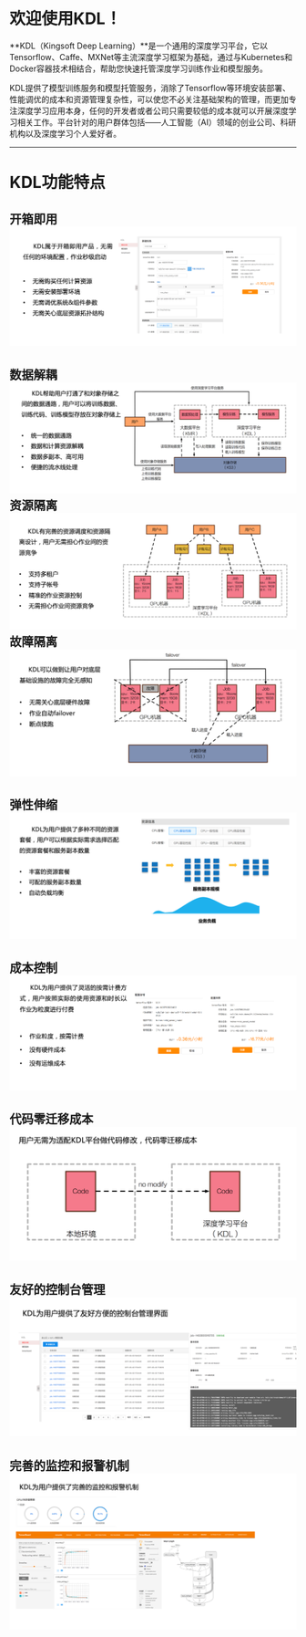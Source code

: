 # 欢迎使用KDL！

**KDL（Kingsoft Deep Learning）**是一个通用的深度学习平台，它以Tensorflow、Caffe、MXNet等主流深度学习框架为基础，通过与Kubernetes和Docker容器技术相结合，帮助您快速托管深度学习训练作业和模型服务。

KDL提供了模型训练服务和模型托管服务，消除了Tensorflow等环境安装部署、性能调优的成本和资源管理复杂性，可以使您不必关注基础架构的管理，而更加专注深度学习应用本身，任何的开发者或者公司只需要较低的成本就可以开展深度学习相关工作。平台针对的用户群体包括——人工智能（AI）领域的创业公司、科研机构以及深度学习个人爱好者。

---

# KDL功能特点

## 开箱即用![](/assets/k1.png)

## 数据解耦![](/assets/k2.png)资源隔离![](/assets/k3.png)故障隔离![](/assets/k4.png)

## 弹性伸缩![](/assets/k5.png)

## 成本控制![](/assets/k6.png)

## 代码零迁移成本![](/assets/k7.png)

## 友好的控制台管理![](/assets/k8.png)

## 完善的监控和报警机制![](/assets/k9.png)



